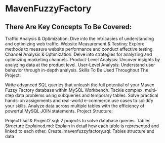 # MavenFuzzyFactory
## There Are Key Concepts To Be Covered:

Traffic Analysis & Optimization: Dive into the intricacies of understanding and optimizing web traffic.
Website Measurement & Testing: Explore methods to measure website performance and conduct effective testing.
Channel Analysis & Optimization: Delve into strategies for analyzing and optimizing marketing channels.
Product-Level Analysis: Uncover insights by analyzing data at the product level.
User-Level Analysis: Understand user behavior through in-depth analysis.
Skills To Be Used Throughout The Project:

Write advanced SQL queries that unleash the full potential of your Maven Fuzzy Factory database within MySQL Workbench.
Tackle complex, multi-step data problems using subqueries and temporary tables.
Solve practical hands-on assignments and real-world e-commerce use cases to solidify your skills.
Analyze data across multiple tables with the efficiency of powerful MySQL JOIN statements.
Project Structure:

Project1.sql & Project2.sql: 2 projects to solve database queries.
Tables Structure Explained.md: Explain in detail how each table is represented and linked to each other.
Create_mavenfuzzyfactory.sql: Tables structure and data
